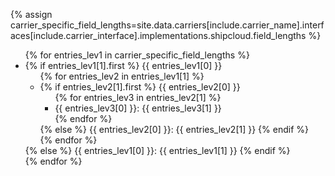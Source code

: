 {% assign carrier_specific_field_lengths=site.data.carriers[include.carrier_name].interfaces[include.carrier_interface].implementations.shipcloud.field_lengths %}
<ul>
{% for entries_lev1 in carrier_specific_field_lengths %}
  <li>
    {% if entries_lev1[1].first %}
        {{ entries_lev1[0] }}
        <ul>
            {% for entries_lev2 in entries_lev1[1] %}
                <li>
                    {% if entries_lev2[1].first %}
                        {{ entries_lev2[0] }}
                        <ul>
                        {% for entries_lev3 in entries_lev2[1] %}
                            <li>
                                {{ entries_lev3[0] }}: {{ entries_lev3[1] }}
                            </li>
                        {% endfor %}
                        </ul>
                    {% else %}
                        {{ entries_lev2[0] }}: {{ entries_lev2[1] }}
                    {% endif %}
                </li>
            {% endfor %}
        </ul>
    {% else %}
        {{ entries_lev1[0] }}: {{ entries_lev1[1] }}
    {% endif %}
  </li>
{% endfor %}
</ul>
